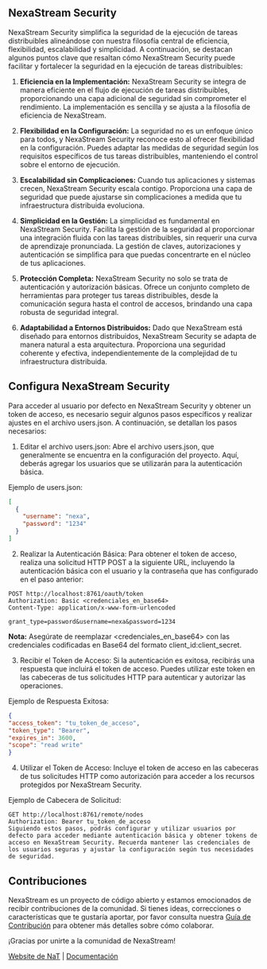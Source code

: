 ## NexaStream Security

NexaStream Security simplifica la seguridad de la ejecución de tareas distribuibles alineándose con nuestra filosofía central de eficiencia, flexibilidad, escalabilidad y simplicidad. A continuación, se destacan algunos puntos clave que resaltan cómo NexaStream Security puede facilitar y fortalecer la seguridad en la ejecución de tareas distribuibles:

1. **Eficiencia en la Implementación:**
   NexaStream Security se integra de manera eficiente en el flujo de ejecución de tareas distribuibles, proporcionando una capa adicional de seguridad sin comprometer el rendimiento. La implementación es sencilla y se ajusta a la filosofía de eficiencia de NexaStream.


2. **Flexibilidad en la Configuración:**
   La seguridad no es un enfoque único para todos, y NexaStream Security reconoce esto al ofrecer flexibilidad en la configuración. Puedes adaptar las medidas de seguridad según los requisitos específicos de tus tareas distribuibles, manteniendo el control sobre el entorno de ejecución.


3. **Escalabilidad sin Complicaciones:**
   Cuando tus aplicaciones y sistemas crecen, NexaStream Security escala contigo. Proporciona una capa de seguridad que puede ajustarse sin complicaciones a medida que tu infraestructura distribuida evoluciona.


4. **Simplicidad en la Gestión:**
   La simplicidad es fundamental en NexaStream Security. Facilita la gestión de la seguridad al proporcionar una integración fluida con las tareas distribuibles, sin requerir una curva de aprendizaje pronunciada. La gestión de claves, autorizaciones y autenticación se simplifica para que puedas concentrarte en el núcleo de tus aplicaciones.


5. **Protección Completa:**
   NexaStream Security no solo se trata de autenticación y autorización básicas. Ofrece un conjunto completo de herramientas para proteger tus tareas distribuibles, desde la comunicación segura hasta el control de accesos, brindando una capa robusta de seguridad integral.


6. **Adaptabilidad a Entornos Distribuidos:**
   Dado que NexaStream está diseñado para entornos distribuidos, NexaStream Security se adapta de manera natural a esta arquitectura. Proporciona una seguridad coherente y efectiva, independientemente de la complejidad de tu infraestructura distribuida.

## Configura NexaStream Security

Para acceder al usuario por defecto en NexaStream Security y obtener un token de acceso, es necesario seguir algunos pasos específicos y realizar ajustes en el archivo users.json. A continuación, se detallan los pasos necesarios:

1. Editar el archivo users.json:
   Abre el archivo users.json, que generalmente se encuentra en la configuración del proyecto. Aquí, deberás agregar los usuarios que se utilizarán para la autenticación básica.

Ejemplo de users.json:

```json
[
  {
    "username": "nexa",
    "password": "1234"
  }
]
```
2. Realizar la Autenticación Básica:
   Para obtener el token de acceso, realiza una solicitud HTTP POST a la siguiente URL, incluyendo la autenticación básica con el usuario y la contraseña que has configurado en el paso anterior:

```http
POST http://localhost:8761/oauth/token
Authorization: Basic <credenciales_en_base64>
Content-Type: application/x-www-form-urlencoded

grant_type=password&username=nexa&password=1234
```
**Nota:** Asegúrate de reemplazar <credenciales_en_base64> con las credenciales codificadas en Base64 del formato client_id:client_secret.

3. Recibir el Token de Acceso:
   Si la autenticación es exitosa, recibirás una respuesta que incluirá el token de acceso. Puedes utilizar este token en las cabeceras de tus solicitudes HTTP para autenticar y autorizar las operaciones.

Ejemplo de Respuesta Exitosa:

```json
{
"access_token": "tu_token_de_acceso",
"token_type": "Bearer",
"expires_in": 3600,
"scope": "read write"
}
```
4. Utilizar el Token de Acceso:
   Incluye el token de acceso en las cabeceras de tus solicitudes HTTP como autorización para acceder a los recursos protegidos por NexaStream Security.

Ejemplo de Cabecera de Solicitud:

```http
GET http://localhost:8761/remote/nodes
Authorization: Bearer tu_token_de_acceso
Siguiendo estos pasos, podrás configurar y utilizar usuarios por defecto para acceder mediante autenticación básica y obtener tokens de acceso en NexaStream Security. Recuerda mantener las credenciales de los usuarios seguras y ajustar la configuración según tus necesidades de seguridad.
```

## Contribuciones

NexaStream es un proyecto de código abierto y estamos emocionados de recibir contribuciones de la comunidad. Si tienes ideas, correcciones o características que te gustaría aportar, por favor consulta nuestra [Guía de Contribución](CONTRIBUTION.md) para obtener más detalles sobre cómo colaborar.

¡Gracias por unirte a la comunidad de NexaStream!

[Website de NaT](https://www.nattechnologiesagency.com/) | [Documentación](WIKI.md)